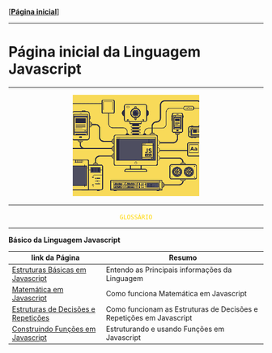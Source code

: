 [[**Página inicial**](https://f4nt0.github.io/PR0GR4M1NG)]

---

# Página inicial da Linguagem Javascript

---

<center>
    <img src="../../img/js-home.gif">
</center>

---

<center>
    <code style="color: gold">GLOSSÁRIO</code>
</center>

---

**Básico da Linguagem Javascript**

link da Página|Resumo
|---|---|
[Estruturas Básicas em Javascript](../prog_js/basico.md)| Entendo as Principais informações da Linguagem
[Matemática em Javascript](../prog_js/math.md)| Como funciona Matemática em Javascript
[Estruturas de Decisões e Repetições](../prog_js/dec-rep.md)| Como funcionam as Estruturas de Decisões e Repetições em Javascript
[Construindo Funções em Javascript](../prog_js/functions.md)| Estruturando e usando Funções em Javascript